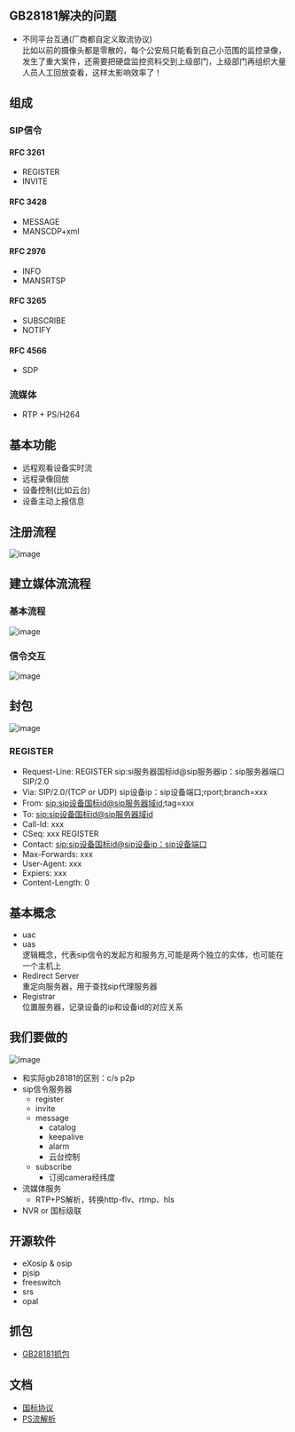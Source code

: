 
## GB28181解决的问题
- 不同平台互通(厂商都自定义取流协议)  
比如以前的摄像头都是零散的，每个公安局只能看到自己小范围的监控录像，发生了重大案件，还需要把硬盘监控资料交到上级部门，上级部门再组织大量人员人工回放查看，这样太影响效率了！

## 组成
### SIP信令
#### RFC 3261
- REGISTER
- INVITE
#### RFC 3428
- MESSAGE
- MANSCDP+xml
#### RFC 2976
- INFO
- MANSRTSP
#### RFC 3265
- SUBSCRIBE
- NOTIFY
#### RFC 4566
- SDP
### 流媒体
- RTP + PS/H264

## 基本功能
- 远程观看设备实时流
- 远程录像回放
- 设备控制(比如云台)
- 设备主动上报信息

## 注册流程
![image](./image/register.png)

## 建立媒体流流程
### 基本流程
![image](./image/sip基本网络模型.png)
### 信令交互
![image](./image/invite.png)

## 封包
![image](./image/协议.jpeg)
### REGISTER
- Request-Line: REGISTER sip:si服务器国标id@sip服务器ip：sip服务器端口 SIP/2.0
- Via: SIP/2.0/(TCP or UDP) sip设备ip：sip设备端口;rport;branch=xxx
- From: <sip:sip设备国标id@sip服务器域id>;tag=xxx
- To: <sip:sip设备国标id@sip服务器域id>
- Call-Id: xxx
- CSeq: xxx REGISTER
- Contact: <sip:sip设备国标id@sip设备ip：sip设备端口>
- Max-Forwards: xxx
- User-Agent: xxx
- Expiers: xxx
- Content-Length: 0

## 基本概念
- uac
- uas  
    逻辑概念，代表sip信令的发起方和服务方,可能是两个独立的实体，也可能在一个主机上
- Redirect Server  
    重定向服务器，用于查找sip代理服务器
- Registrar  
   位置服务器，记录设备的ip和设备id的对应关系

## 我们要做的
![image](./image/ali-gb28181.png)
- 和实际gb28181的区别：c/s p2p
- sip信令服务器
    - register
    - invite
    - message
        - catalog
        - keepalive
        - alarm
        - 云台控制
    - subscribe
        - 订阅camera经纬度
- 流媒体服务
    - RTP+PS解析，转换http-flv、rtmp、hls
- NVR or 国标级联

## 开源软件
- eXosip & osip
- pjsip
- freeswitch
- srs
- opal

## 抓包
- [GB28181抓包](./data/gb28181.pcap)

## 文档
- [国标协议](https://raw.githubusercontent.com/felix-001/GB28181/master/doc/GB-T28181%20%E8%A7%86%E9%A2%91%E8%81%94%E7%BD%91_%E4%BF%A1%E6%81%AF%E4%BC%A0%E8%BE%93%E4%BA%A4%E6%8D%A2%E6%8E%A7%E5%88%B6%E6%8A%80%E6%9C%AF%E8%A6%81%E6%B1%82%EF%BC%88%E6%8A%A5%E6%89%B9%E7%A8%BF%EF%BC%893.17.doc)
- [PS流解析](https://blog.csdn.net/weixin_43608153/article/details/90707272?utm_medium=distribute.pc_relevant.none-task-blog-baidujs-1)
